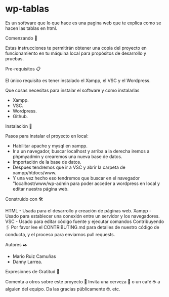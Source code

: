 ﻿# wp-tablas

Es un software que lo que hace es una pagina web que te explica como se hacen las tablas en html.

Comenzando 🚀

Estas instrucciones te permitirán obtener una copia del proyecto en funcionamiento en tu máquina local para propósitos de desarrollo y pruebas.

Pre-requisitos 📋

El único requisito es tener instalado el Xampp, el VSC y el Wordpress.

Que cosas necesitas para instalar el software y como instalarlas
- Xampp.
- VSC.
- Wordpress.
- Github.

Instalación 🔧

Pasos para instalar el proyecto en local:
- Habilitar apache y mysql en xampp.
- Ir a un navegador, buscar localhost y arriba a la derecha iremos a phpmyadmin y crearemos una nueva base de datos.
- Importación de la base de datos.
- Despues tendremos que ir a VSC y abrir la carpeta de xampp/htdocs/www.
- Y una vez hecho eso tendremos que buscar en el navegador "localhost/www/wp-admin para poder acceder a wordpress en local y editar nuestra página web.

Construido con 🛠️

HTML - Usada para el desarrollo y creación de páginas web.
Xampp - Usado para establecer una conexión entre un servidor y los navegadores.
VSC - Usado para editar código fuente y ejecutar comandos
Contribuyendo 🖇️
Por favor lee el CONTRIBUTING.md para detalles de nuestro código de conducta, y el proceso para enviarnos pull requests.

Autores ✒️

- Mario Ruiz Camuñas
- Danny Larrea.

Expresiones de Gratitud 🎁

Comenta a otros sobre este proyecto 📢
Invita una cerveza 🍺 o un café ☕ a alguien del equipo.
Da las gracias públicamente 🤓.
etc.

